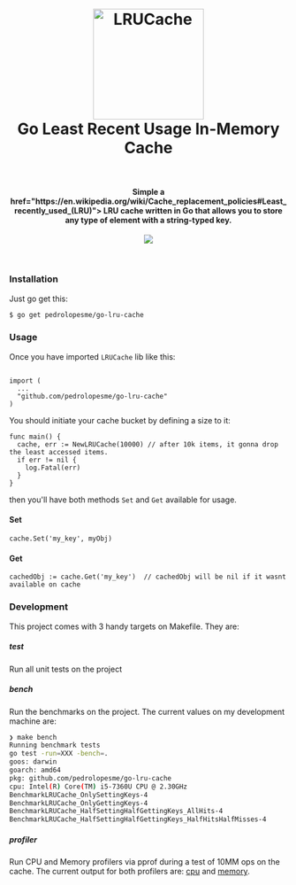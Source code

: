 <h1 align="center">
  <br>
  <img src="https://upload.wikimedia.org/wikipedia/commons/thumb/d/df/Go_gopher_app_engine_color.jpg/800px-Go_gopher_app_engine_color.jpg" alt="LRUCache" width="200">
  <br>
  Go Least Recent Usage In-Memory Cache
  <br>
  <br>
</h1>

<h4 align="center"> Simple a href="https://en.wikipedia.org/wiki/Cache_replacement_policies#Least_recently_used_(LRU)"> LRU cache </a> written in Go that allows you to store any type of element with a string-typed key. </h4>

<p align="center">
  <a href="https://goreportcard.com/report/github.com/pedrolopesme/go-lru-cache"> <img src="https://goreportcard.com/badge/github.com/pedrolopesme/go-lru-cache" /></a>
</p>
<br>
 

### Installation

Just go get this:

```bash
$ go get pedrolopesme/go-lru-cache
```

### Usage

Once you have imported `LRUCache` lib like this:

```golang

import (
  ...
  "github.com/pedrolopesme/go-lru-cache"
)
```

You should initiate your cache bucket by defining a size to it:

```golang
func main() {
  cache, err := NewLRUCache(10000) // after 10k items, it gonna drop the least accessed items.  
  if err != nil {
    log.Fatal(err)
  }
}
```

then you'll have both methods `Set` and `Get` available for usage.

#### Set 
```golang
cache.Set('my_key', myObj)
```

#### Get 
```golang
cachedObj := cache.Get('my_key')  // cachedObj will be nil if it wasnt available on cache
```


### Development

This project comes with 3 handy targets on Makefile. They are:


##### test

Run all unit tests on the project


##### bench

Run the benchmarks on the project. The current values on my development machine are:

```bash
❯ make bench
Running benchmark tests
go test -run=XXX -bench=.
goos: darwin
goarch: amd64
pkg: github.com/pedrolopesme/go-lru-cache
cpu: Intel(R) Core(TM) i5-7360U CPU @ 2.30GHz
BenchmarkLRUCache_OnlySettingKeys-4                                 	 2930050	       403.8 ns/op
BenchmarkLRUCache_OnlyGettingKeys-4                                 	 9111232	       132.6 ns/op
BenchmarkLRUCache_HalfSettingHalfGettingKeys_AllHits-4              	 3460792	       334.7 ns/op
BenchmarkLRUCache_HalfSettingHalfGettingKeys_HalfHitsHalfMisses-4   	 4097424	       292.9 ns/op
```

##### profiler

Run CPU and Memory profilers via pprof during a test of 10MM ops on the cache. The current output for both profilers are: [cpu](docs/cpu-profile.pdf) and [memory](docs/mem-profile.pdf). 

